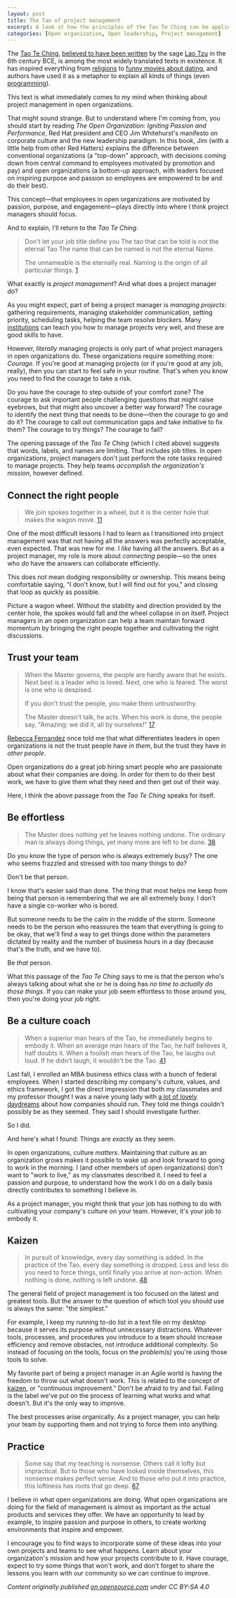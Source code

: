 ```yaml
---
layout: post
title: The Tao of project management
excerpt: A look at how the principles of the Tao Te Ching can be applied to project management in open organizations, primarily by having project managers focus on connecting the right people, trusting their team, being effortless, being a culture coach, and practicing Kaizen.
categories: [Open organization, Open leadership, Project management]
---
```


The [Tao Te Ching](http://acc6.its.brooklyn.cuny.edu/%7Ephalsall/texts/taote-v3.html), [believed to have been written](https://en.wikipedia.org/wiki/Tao_Te_Ching) by the sage [Lao Tzu](http://plato.stanford.edu/entries/laozi/) in the 6th century BCE, is among the most widely translated texts in existence. It has inspired everything from [religions](https://en.wikipedia.org/wiki/Taoism) to [funny movies about dating](http://www.imdb.com/title/tt0234853/), and authors have used it as a metaphor to explain all kinds of things (even [programming](http://www.mit.edu/%7Exela/tao.html)).

This text is what immediately comes to my mind when thinking about project management in open organizations.

That might sound strange. But to understand where I'm coming from, you should start by reading _The Open Organization: Igniting Passion and Performance​_, Red Hat president and CEO Jim Whitehurst's manifesto on corporate culture and the new leadership paradigm. In this book, Jim (with a little help from other Red Hatters) explains the difference between conventional organizations (a "top-down" approach, with decisions coming down from central command to employees motivated by promotion and pay) and open organizations (a bottom-up approach, with leaders focused on inspiring purpose and passion so employees are empowered to be and do their best).

This concept—that employees in open organizations are motivated by passion, purpose, and engagement—plays directly into where I think project managers should focus.

And to explain, I'll return to the _Tao Te Ching_.

> Don't let your job title define you
> The tao that can be told
> is not the eternal Tao
> The name that can be named
> is not the eternal Name.
> 
> The unnameable is the eternally real.
> Naming is the origin
> of all particular things. [1](http://acc6.its.brooklyn.cuny.edu/%7Ephalsall/texts/taote-v3.html#1)

What exactly is _project management_? And what does a project manager _do_?

As you might expect, part of being a project manager is _managing projects_: gathering requirements, managing stakeholder communication, setting priority, scheduling tasks, helping the team resolve blockers. Many [institutions](http://www.pmi.org/certification/project-management-professional-pmp.aspx) can teach you how to manage projects very well, and these are good skills to have.

However, _literally_ managing projects is only part of what project managers in open organizations do. These organizations require something more: _Courage_. If you're good at managing projects (or if you're good at any job, really), then you can start to feel safe in your routine. That's when you know you need to find the courage to take a risk.

Do you have the courage to step outside of your comfort zone? The courage to ask important people challenging questions that might raise eyebrows, but that might also uncover a better way forward? The courage to identify the next thing that needs to be done—then the courage to go and do it? The courage to call out communication gaps and take initiative to fix them? The courage to try things? The courage to fail?

The opening passage of the _Tao Te Ching_ (which I cited above) suggests that words, labels, and names are limiting. That includes job titles. In open organizations, project managers don't just perform the rote tasks required to manage projects. They help teams _accomplish the organization's mission_, however defined.

## Connect the right people

> We join spokes together in a wheel,
> but it is the center hole
> that makes the wagon move. [11](http://acc6.its.brooklyn.cuny.edu/%7Ephalsall/texts/taote-v3.html#11)

One of the most difficult lessons I had to learn as I transitioned into project management was that not having all the answers was perfectly acceptable, even expected. That was new for me. I _like_ having all the answers. But as a project manager, my role is more about _connecting_ people—so the ones who _do_ have the answers can collaborate efficiently.

This does not mean dodging responsibility or ownership. This means being comfortable saying, "I don't know, but I will find out for you," and closing that loop as quickly as possible.

Picture a wagon wheel. Without the stability and direction provided by the center hole, the spokes would fall and the wheel collapse in on itself. Project managers in an open organization can help a team maintain forward momentum by bringing the right people together and cultivating the right discussions.

## Trust your team

> When the Master governs, the people
> are hardly aware that he exists.
> Next best is a leader who is loved.
> Next, one who is feared.
> The worst is one who is despised.
> 
> If you don't trust the people,
> you make them untrustworthy.
> 
> The Master doesn't talk, he acts.
> When his work is done,
> the people say, "Amazing:
> we did it, all by ourselves!" [17](http://acc6.its.brooklyn.cuny.edu/%7Ephalsall/texts/taote-v3.html#17)

[Rebecca Fernandez](https://opensource.com/users/rebecca) once told me that what differentiates leaders in open organizations is not the trust people have _in them_, but the trust they have _in other people_.

Open organizations do a great job hiring smart people who are passionate about what their companies are doing. In order for them to do their best work, we have to give them what they need and then get out of their way.

Here, I think the above passage from the _Tao Te Ching_ speaks for itself.

## Be effortless

> The Master does nothing
> yet he leaves nothing undone.
> The ordinary man is always doing things,
> yet many more are left to be done. [38](http://acc6.its.brooklyn.cuny.edu/%7Ephalsall/texts/taote-v3.html#38)

Do you know the type of person who is always extremely busy? The one who seems frazzled and stressed with too many things to do?

Don't be that person.

I know that's easier said than done. The thing that most helps me keep from being that person is remembering that we are all extremely busy. I don't have a single co-worker who is bored.

But someone needs to be the calm in the middle of the storm. Someone needs to be the person who reassures the team that everything is going to be okay, that we'll find a way to get things done within the parameters dictated by reality and the number of business hours in a day (because that's the truth, and we have to).

Be _that_ person.

What this passage of the _Tao Te Ching_ says to me is that the person who's always talking about what she or he is doing has _no time to actually do those things_. If you can make your job seem effortless to those around you, then you're doing your job right.

## Be a culture coach

> When a superior man hears of the Tao,
> he immediately begins to embody it.
> When an average man hears of the Tao,
> he half believes it, half doubts it.
> When a foolish man hears of the Tao,
> he laughs out loud.
> If he didn't laugh,
> it wouldn't be the Tao. [41](http://acc6.its.brooklyn.cuny.edu/%7Ephalsall/texts/taote-v3.html#41)

Last fall, I enrolled an MBA business ethics class with a bunch of federal employees. When I started describing my company's culture, values, and ethics framework, I got the direct impression that both my classmates and my professor thought I was a naive young lady with [a lot of lovely daydreams](https://opensource.com/open-organization/15/9/reflections-open-organization-starry-eyed-dreamer) about how companies should run. They told me things couldn't possibly be as they seemed. They said I should investigate further.

So I did.

And here's what I found: Things are _exactly_ as they seem.

In open organizations, culture _matters_. Maintaining that culture as an organization grows makes it possible to wake up and look forward to going to work in the morning. I (and other members of open organizations) don't want to "work to live," as my classmates described it. I need to feel a passion and purpose, to understand how the work I do on a daily basis directly contributes to something I believe in.

As a project manager, you might think that your job has nothing to do with cultivating your company's culture on your team. However, it's your job to embody it.

## Kaizen

> In pursuit of knowledge,
> every day something is added.
> In the practice of the Tao,
> every day something is dropped.
> Less and less do you need to force things,
> until finally you arrive at non-action. When nothing is done,
> nothing is left undone. [48](http://acc6.its.brooklyn.cuny.edu/%7Ephalsall/texts/taote-v3.html#48)

The general field of project management is too focused on the latest and greatest tools. But the answer to the question of which tool you should use is always the same: "the simplest."

For example, I keep my running to-do list in a text file on my desktop because it serves its purpose without unnecessary distractions. Whatever tools, processes, and procedures you introduce to a team should increase efficiency and remove obstacles, not introduce additional complexity. So instead of focusing on the tools, focus on the _problem(s)_ you're using those tools to solve.

My favorite part of being a project manager in an Agile world is having the freedom to throw out what doesn't work. This is related to the concept of [kaizen](https://www.kaizen.com/about-us/definition-of-kaizen.html), or "continuous improvement." Don't be afraid to try and fail. Failing is the label we've put on the process of learning what works and what doesn't. But it's the only way to improve.

The best processes arise organically. As a project manager, you can help your team by supporting them and not trying to force them into anything.

## Practice

> Some say that my teaching is nonsense.
> Others call it lofty but impractical.
> But to those who have looked inside themselves,
> this nonsense makes perfect sense.
> And to those who put it into practice,
> this loftiness has roots that go deep. [67](http://acc6.its.brooklyn.cuny.edu/%7Ephalsall/texts/taote-v3.html#67)

I believe in what open organizations are doing. What open organizations are doing for the field of management is almost as important as the actual products and services they offer. We have an opportunity to lead by example, to inspire passion and purpose in others, to create working environments that inspire and empower.

I encourage you to find ways to incorporate some of these ideas into your own projects and teams to see what happens. Learn about your organization's mission and how your projects contribute to it. Have courage, expect to try some things that won't work, and don't forget to share the lessons you learn with our community so we can continue to improve.

_Content originally published [on opensource.com](https://opensource.com/open-organization/16/2/tao-project-management) under CC BY-SA 4.0_
